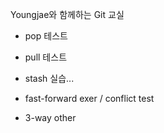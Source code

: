 Youngjae와 함께하는 Git 교실

- pop 테스트
- pull 테스트
- stash 실습...





- fast-forward exer / conflict test
- 3-way other

